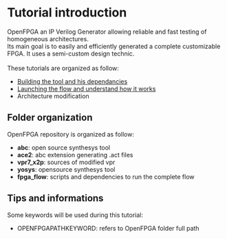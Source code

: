 # Tutorial introduction

OpenFPGA an IP Verilog Generator allowing reliable and fast testing of homogeneous architectures.<br />
Its main goal is to easily and efficiently generated a complete customizable FPGA. It uses a semi-custom design technic.<br /><br />
These tutorials are organized as follow:
* [Building the tool and his dependancies](https://github.com/LNIS-Projects/OpenFPGA/blob/documentation/tutorials/building.md)
* [Launching the flow and understand how it works](https://github.com/LNIS-Projects/OpenFPGA/blob/documentation/tutorials/fpga_flow/how2use.md)
* Architecture modification

## Folder organization

OpenFPGA repository is organized as follow:
* **abc**: open source synthesys tool
* **ace2**: abc extension generating .act files
* **vpr7_x2p**: sources of modified vpr
* **yosys**: opensource synthesys tool
* **fpga_flow**: scripts and dependencies to run the complete flow

## Tips and informations

Some keywords will be used during this tutorial:
* OPENFPGAPATHKEYWORD: refers to OpenFPGA folder full path




